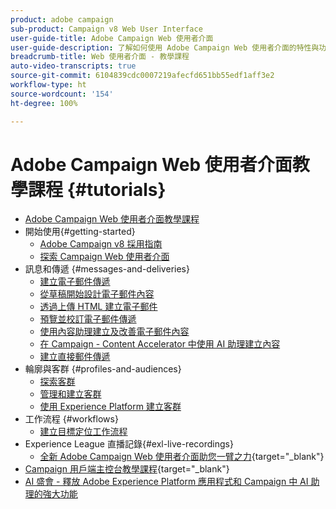 ```yaml
---
product: adobe campaign
sub-product: Campaign v8 Web User Interface
user-guide-title: Adobe Campaign Web 使用者介面
user-guide-description: 了解如何使用 Adobe Campaign Web 使用者介面的特性與功能。
breadcrumb-title: Web 使用者介面 - 教學課程
auto-video-transcripts: true
source-git-commit: 6104839cdc0007219afecfd651bb55edf1aff3e2
workflow-type: ht
source-wordcount: '154'
ht-degree: 100%

---
```



# Adobe Campaign Web 使用者介面教學課程 {#tutorials}

+ [Adobe Campaign Web 使用者介面教學課程](/help/ac-web-learn-main/overview.md)
+ 開始使用{#getting-started}
   + [Adobe Campaign v8 採用指南](https://experienceleague.adobe.com/zh-hant/docs/campaign-web/acs-to-ac/home)
   + [探索 Campaign Web 使用者介面](/help/get-started/explore-the-web-ui.md)
+ 訊息和傳遞 {#messages-and-deliveries}
   + [建立電子郵件傳遞](/help/deliveries/create-an-email-delivery.md)
   + [從草稿開始設計電子郵件內容](/help/design-the-delivery/create-email-content-from-scratch.md)
   + [透過上傳 HTML 建立電子郵件](/help/design-the-delivery/create-an-email-by-uploading-html.md)
   + [預覽並校訂電子郵件傳遞](/help/deliveries/preview-and-proof-an-email-delivery.md)
   + [使用內容助理建立及改善電子郵件內容](/help/design-the-delivery/create-and-improve-email-content-with-the-content-assistant.md)
   + [在 Campaign - Content Accelerator 中使用 AI 助理建立內容](/help/design-the-delivery/create-content-with-the-ai-assistant-content-accelerator.md)
   + [建立直接郵件傳遞](/help/design-the-delivery/create-a-direct-mail-delivery.md)
+ 輪廓與客群 {#profiles-and-audiences}
   + [探索客群](/help/profiles-and-audiences/explore-profiles.md)
   + [管理和建立客群](/help/profiles-and-audiences/manage-and-build-audiences.md)
   + [使用 Experience Platform 建立客群](/help/profiles-and-audiences/create-an-audience-with-experience-platform.md)
+ 工作流程 {#workflows}
   + [建立目標定位工作流程](/help/workflows/create-a-targeting-workflow.md)
+ Experience League 直播記錄{#exl-live-recordings}
   + [全新 Adobe Campaign Web 使用者介面助您一臂之力](https://experienceleague.adobe.com/docs/events/experience-league-live-recordings/episodes/exl-live-episode-02-29-24.html?lang=zh-Hant){target="_blank"}
+ [Campaign 用戶端主控台教學課程](https://experienceleague.adobe.com/docs/campaign-learn/tutorials/overview.html){target="_blank"}
+ [AI 盛會 - 釋放 Adobe Experience Platform 應用程式和 Campaign 中 AI 助理的強大功能](https://experienceleague.adobe.com/zh-hant/docs/events/experience-league-live-recordings/episodes/exl-live-episode-09-26-24)

